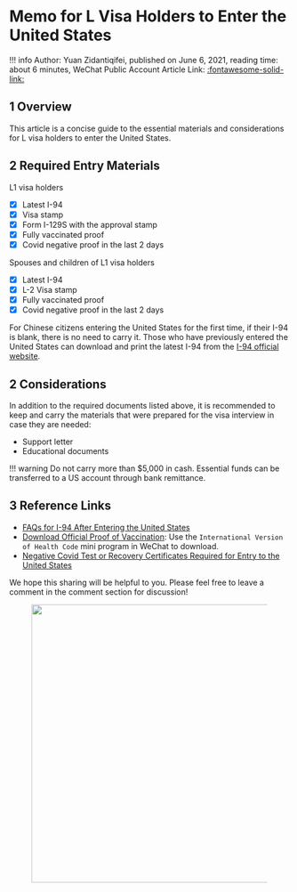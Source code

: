 # Memo for L Visa Holders to Enter the United States

!!! info
    Author: Yuan Zidantiqifei, published on June 6, 2021, reading time: about 6 minutes, WeChat Public Account Article Link: [:fontawesome-solid-link:]()

## 1 Overview

This article is a concise guide to the essential materials and considerations for L visa holders to enter the United States.

## 2 Required Entry Materials

L1 visa holders

- [X] Latest I-94
- [X] Visa stamp
- [X] Form I-129S with the approval stamp
- [X] Fully vaccinated proof 
- [X] Covid negative proof in the last 2 days

Spouses and children of L1 visa holders

- [X] Latest I-94
- [X] L-2 Visa stamp
- [X] Fully vaccinated proof 
- [X] Covid negative proof in the last 2 days

For Chinese citizens entering the United States for the first time, if their I-94 is blank, there is no need to carry it. Those who have previously entered the United States can download and print the latest I-94 from the [I-94 official website](https://i94.cbp.dhs.gov/I94/#/recent-search).

## 2 Considerations

In addition to the required documents listed above, it is recommended to keep and carry the materials that were prepared for the visa interview in case they are needed:

- Support letter
- Educational documents

!!! warning
    Do not carry more than $5,000 in cash. Essential funds can be transferred to a US account through bank remittance.

## 3 Reference Links

- [FAQs for I-94 After Entering the United States](https://mp.weixin.qq.com/s/brFB535_t6f-86noh328Qg)
- [Download Official Proof of Vaccination](https://mp.weixin.qq.com/s/13tBsDg8-LZLZzRumehejw): Use the `International Version of Health Code` mini program in WeChat to download.
- [Negative Covid Test or Recovery Certificates Required for Entry to the United States](https://mp.weixin.qq.com/s/JlK1_uxuqNrbMm1vye_Neg)

We hope this sharing will be helpful to you. Please feel free to leave a comment in the comment section for discussion!

<figure>
  <img src="https://cdn.jsdelivr.net/gh/BulletTech2021/Pics/2021-6-14/1623639526512-1080P%20(Full%20HD)%20-%20Tail%20Pic.png" width="500" />
</figure>